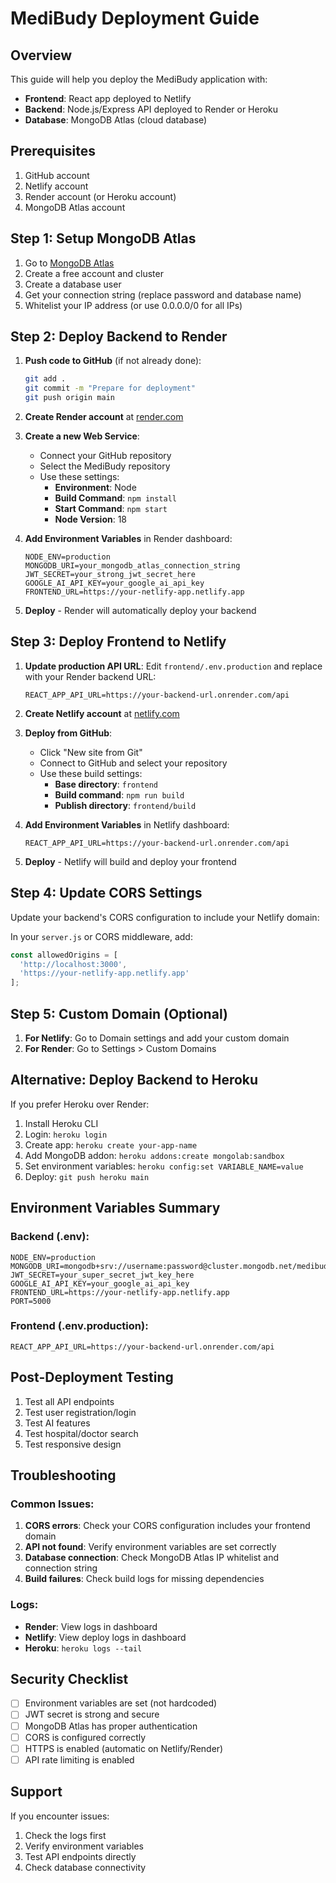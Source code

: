 # MediBudy Deployment Guide

## Overview
This guide will help you deploy the MediBudy application with:
- **Frontend**: React app deployed to Netlify
- **Backend**: Node.js/Express API deployed to Render or Heroku
- **Database**: MongoDB Atlas (cloud database)

## Prerequisites
1. GitHub account
2. Netlify account
3. Render account (or Heroku account)
4. MongoDB Atlas account

## Step 1: Setup MongoDB Atlas

1. Go to [MongoDB Atlas](https://www.mongodb.com/atlas)
2. Create a free account and cluster
3. Create a database user
4. Get your connection string (replace password and database name)
5. Whitelist your IP address (or use 0.0.0.0/0 for all IPs)

## Step 2: Deploy Backend to Render

1. **Push code to GitHub** (if not already done):
   ```bash
   git add .
   git commit -m "Prepare for deployment"
   git push origin main
   ```

2. **Create Render account** at [render.com](https://render.com)

3. **Create a new Web Service**:
   - Connect your GitHub repository
   - Select the MediBudy repository
   - Use these settings:
     - **Environment**: Node
     - **Build Command**: `npm install`
     - **Start Command**: `npm start`
     - **Node Version**: 18

4. **Add Environment Variables** in Render dashboard:
   ```
   NODE_ENV=production
   MONGODB_URI=your_mongodb_atlas_connection_string
   JWT_SECRET=your_strong_jwt_secret_here
   GOOGLE_AI_API_KEY=your_google_ai_api_key
   FRONTEND_URL=https://your-netlify-app.netlify.app
   ```

5. **Deploy** - Render will automatically deploy your backend

## Step 3: Deploy Frontend to Netlify

1. **Update production API URL**:
   Edit `frontend/.env.production` and replace with your Render backend URL:
   ```
   REACT_APP_API_URL=https://your-backend-url.onrender.com/api
   ```

2. **Create Netlify account** at [netlify.com](https://netlify.com)

3. **Deploy from GitHub**:
   - Click "New site from Git"
   - Connect to GitHub and select your repository
   - Use these build settings:
     - **Base directory**: `frontend`
     - **Build command**: `npm run build`
     - **Publish directory**: `frontend/build`

4. **Add Environment Variables** in Netlify dashboard:
   ```
   REACT_APP_API_URL=https://your-backend-url.onrender.com/api
   ```

5. **Deploy** - Netlify will build and deploy your frontend

## Step 4: Update CORS Settings

Update your backend's CORS configuration to include your Netlify domain:

In your `server.js` or CORS middleware, add:
```javascript
const allowedOrigins = [
  'http://localhost:3000',
  'https://your-netlify-app.netlify.app'
];
```

## Step 5: Custom Domain (Optional)

1. **For Netlify**: Go to Domain settings and add your custom domain
2. **For Render**: Go to Settings > Custom Domains

## Alternative: Deploy Backend to Heroku

If you prefer Heroku over Render:

1. Install Heroku CLI
2. Login: `heroku login`
3. Create app: `heroku create your-app-name`
4. Add MongoDB addon: `heroku addons:create mongolab:sandbox`
5. Set environment variables: `heroku config:set VARIABLE_NAME=value`
6. Deploy: `git push heroku main`

## Environment Variables Summary

### Backend (.env):
```
NODE_ENV=production
MONGODB_URI=mongodb+srv://username:password@cluster.mongodb.net/medibudy
JWT_SECRET=your_super_secret_jwt_key_here
GOOGLE_AI_API_KEY=your_google_ai_api_key
FRONTEND_URL=https://your-netlify-app.netlify.app
PORT=5000
```

### Frontend (.env.production):
```
REACT_APP_API_URL=https://your-backend-url.onrender.com/api
```

## Post-Deployment Testing

1. Test all API endpoints
2. Test user registration/login
3. Test AI features
4. Test hospital/doctor search
5. Test responsive design

## Troubleshooting

### Common Issues:
1. **CORS errors**: Check your CORS configuration includes your frontend domain
2. **API not found**: Verify environment variables are set correctly
3. **Database connection**: Check MongoDB Atlas IP whitelist and connection string
4. **Build failures**: Check build logs for missing dependencies

### Logs:
- **Render**: View logs in dashboard
- **Netlify**: View deploy logs in dashboard
- **Heroku**: `heroku logs --tail`

## Security Checklist

- [ ] Environment variables are set (not hardcoded)
- [ ] JWT secret is strong and secure
- [ ] MongoDB Atlas has proper authentication
- [ ] CORS is configured correctly
- [ ] HTTPS is enabled (automatic on Netlify/Render)
- [ ] API rate limiting is enabled

## Support

If you encounter issues:
1. Check the logs first
2. Verify environment variables
3. Test API endpoints directly
4. Check database connectivity
